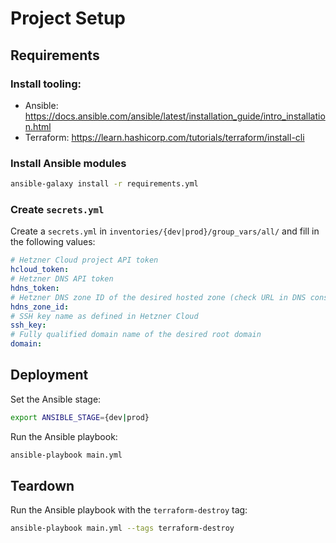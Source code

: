 # Project Setup
## Requirements

### Install tooling:
* Ansible: https://docs.ansible.com/ansible/latest/installation_guide/intro_installation.html
* Terraform: https://learn.hashicorp.com/tutorials/terraform/install-cli

### Install Ansible modules
```bash
ansible-galaxy install -r requirements.yml
```

### Create `secrets.yml`
Create a `secrets.yml` in `inventories/{dev|prod}/group_vars/all/` and fill in the following values:
```yaml
# Hetzner Cloud project API token
hcloud_token: 
# Hetzner DNS API token
hdns_token: 
# Hetzner DNS zone ID of the desired hosted zone (check URL in DNS console)
hdns_zone_id: 
# SSH key name as defined in Hetzner Cloud
ssh_key: 
# Fully qualified domain name of the desired root domain
domain: 

```

## Deployment
Set the Ansible stage:
```bash
export ANSIBLE_STAGE={dev|prod}
```
Run the Ansible playbook:
```bash
ansible-playbook main.yml
```

## Teardown
Run the Ansible playbook with the `terraform-destroy` tag:
```bash
ansible-playbook main.yml --tags terraform-destroy
```
